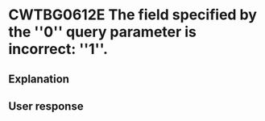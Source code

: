 # CWTBG0612E The field specified by the ''0'' query parameter is incorrect: ''1''.

## Explanation

## User response